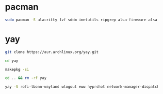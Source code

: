 # pacman
```bash
sudo pacman -S alacritty fzf sddm inetutils ripgrep alsa-firmware alsa-utils bluez bluez-utils cliphist nvidia htop pipewire pavucontrol nodejs wl-clipboard mako hyprpaper chrony pkgfile udiskie socat gvfs
```

# yay
```bash
git clone https://aur.archlinux.org/yay.git
```
```bash
cd yay
```
```bash
makepkg -si
```
```bash
cd .. && rm -rf yay
```
```bash
yay -S rofi-lbonn-wayland wlogout eww hyprshot network-manager-dispatcher-chrony sddm-conf-git showmethekey
```
